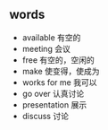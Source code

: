 ## words
* available 有空的
* meeting  会议
* free 有空的，空闲的
* make  使变得，使成为
* works for me 我可以
* go over 认真讨论
* presentation 展示
* discuss 讨论
